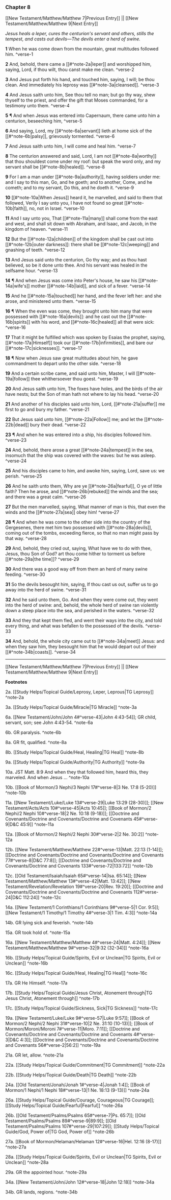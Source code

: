 ### Chapter 8

[[New Testament/Matthew/Matthew 7|Previous Entry]]  ||  [[New Testament/Matthew/Matthew 9|Next Entry]]

*Jesus heals a leper, cures the centurion's servant and others, stills the tempest, and casts out devils—The devils enter a herd of swine.*

**1**  When he was come down from the mountain, great multitudes followed him. ^verse-1

**2**  And, behold, there came a [[#^note-2a|leper]] and worshipped him, saying, Lord, if thou wilt, thou canst make me clean. ^verse-2

**3**  And Jesus put forth his hand, and touched him, saying, I will; be thou clean. And immediately his leprosy was [[#^note-3a|cleansed]]. ^verse-3

**4**  And Jesus saith unto him, See thou tell no man; but go thy way, shew thyself to the priest, and offer the gift that Moses commanded, for a testimony unto them. ^verse-4

**5**  ¶ And when Jesus was entered into Capernaum, there came unto him a centurion, beseeching him, ^verse-5

**6**  And saying, Lord, my [[#^note-6a|servant]] lieth at home sick of the [[#^note-6b|palsy]], grievously tormented. ^verse-6

**7**  And Jesus saith unto him, I will come and heal him. ^verse-7

**8**  The centurion answered and said, Lord, I am not [[#^note-8a|worthy]] that thou shouldest come under my roof: but speak the word only, and my servant shall be [[#^note-8b|healed]]. ^verse-8

**9**  For I am a man under [[#^note-9a|authority]], having soldiers under me: and I say to this man, Go, and he goeth; and to another, Come, and he cometh; and to my servant, Do this, and he doeth it. ^verse-9

**10**  [[#^note-10a|When Jesus]] heard it, he marvelled, and said to them that followed, Verily I say unto you, I have not found so great [[#^note-10b|faith]], no, not in Israel. ^verse-10

**11**  And I say unto you, That [[#^note-11a|many]] shall come from the east and west, and shall sit down with Abraham, and Isaac, and Jacob, in the kingdom of heaven. ^verse-11

**12**  But the [[#^note-12a|children]] of the kingdom shall be cast out into [[#^note-12b|outer darkness]]: there shall be [[#^note-12c|weeping]] and gnashing of teeth. ^verse-12

**13**  And Jesus said unto the centurion, Go thy way; and as thou hast believed, so be it done unto thee. And his servant was healed in the selfsame hour. ^verse-13

**14**  ¶ And when Jesus was come into Peter's house, he saw his [[#^note-14a|wife's]] mother [[#^note-14b|laid]], and sick of a fever. ^verse-14

**15**  And he [[#^note-15a|touched]] her hand, and the fever left her: and she arose, and ministered unto them. ^verse-15

**16**  ¶ When the even was come, they brought unto him many that were possessed with [[#^note-16a|devils]]: and he cast out the [[#^note-16b|spirits]] with his word, and [[#^note-16c|healed]] all that were sick: ^verse-16

**17**  That it might be fulfilled which was spoken by Esaias the prophet, saying, [[#^note-17a|Himself]] took our [[#^note-17b|infirmities]], and bare our [[#^note-17c|sicknesses]]. ^verse-17

**18**  ¶ Now when Jesus saw great multitudes about him, he gave commandment to depart unto the other side. ^verse-18

**19**  And a certain scribe came, and said unto him, Master, I will [[#^note-19a|follow]] thee whithersoever thou goest. ^verse-19

**20**  And Jesus saith unto him, The foxes have holes, and the birds of the air have nests; but the Son of man hath not where to lay his head. ^verse-20

**21**  And another of his disciples said unto him, Lord, [[#^note-21a|suffer]] me first to go and bury my father. ^verse-21

**22**  But Jesus said unto him, [[#^note-22a|Follow]] me; and let the [[#^note-22b|dead]] bury their dead. ^verse-22

**23**    ¶ And when he was entered into a ship, his disciples followed him. ^verse-23

**24**  And, behold, there arose a great [[#^note-24a|tempest]] in the sea, insomuch that the ship was covered with the waves: but he was asleep. ^verse-24

**25**  And his disciples came to him, and awoke him, saying, Lord, save us: we perish. ^verse-25

**26**  And he saith unto them, Why are ye [[#^note-26a|fearful]], O ye of little faith? Then he arose, and [[#^note-26b|rebuked]] the winds and the sea; and there was a great calm. ^verse-26

**27**  But the men marvelled, saying, What manner of man is this, that even the winds and the [[#^note-27a|sea]] obey him! ^verse-27

**28**  ¶ And when he was come to the other side into the country of the Gergesenes, there met him two possessed with [[#^note-28a|devils]], coming out of the tombs, exceeding fierce, so that no man might pass by that way. ^verse-28

**29**  And, behold, they cried out, saying, What have we to do with thee, Jesus, thou Son of God? art thou come hither to torment us before [[#^note-29a|the time]]? ^verse-29

**30**  And there was a good way off from them an herd of many swine feeding. ^verse-30

**31**  So the devils besought him, saying, If thou cast us out, suffer us to go away into the herd of swine. ^verse-31

**32**  And he said unto them, Go. And when they were come out, they went into the herd of swine: and, behold, the whole herd of swine ran violently down a steep place into the sea, and perished in the waters. ^verse-32

**33**  And they that kept them fled, and went their ways into the city, and told every thing, and what was befallen to the possessed of the devils. ^verse-33

**34**  And, behold, the whole city came out to [[#^note-34a|meet]] Jesus: and when they saw him, they besought him that he would depart out of their [[#^note-34b|coasts]]. ^verse-34


---
[[New Testament/Matthew/Matthew 7|Previous Entry]]  ||  [[New Testament/Matthew/Matthew 9|Next Entry]]


**Footnotes**


2a. [[Study Helps/Topical Guide/Leprosy, Leper, Leprous|TG Leprosy]] ^note-2a

3a. [[Study Helps/Topical Guide/Miracle|TG Miracle]] ^note-3a

6a. [[New Testament/John/John 4#^verse-43|John 4:43-54]]; GR child, servant, son; see John 4:43-54. ^note-6a

6b. GR paralysis. ^note-6b

8a. GR fit, qualified. ^note-8a

8b. [[Study Helps/Topical Guide/Heal, Healing|TG Heal]] ^note-8b

9a. [[Study Helps/Topical Guide/Authority|TG Authority]] ^note-9a

10a. JST Matt. 8:9 And when they that followed him, heard this, they marveled. And when Jesus ... ^note-10a

10b. [[Book of Mormon/3 Nephi/3 Nephi 17#^verse-8|3 Ne. 17:8 (5-20)]] ^note-10b

11a. [[New Testament/Luke/Luke 13#^verse-29|Luke 13:29 (28-30)]]; [[New Testament/Acts/Acts 10#^verse-45|Acts 10:45]]; [[Book of Mormon/2 Nephi/2 Nephi 10#^verse-18|2 Ne. 10:18 (9-18)]]; [[Doctrine and Covenants/Doctrine and Covenants/Doctrine and Covenants 45#^verse-9|D&C 45:9]] ^note-11a

12a. [[Book of Mormon/2 Nephi/2 Nephi 30#^verse-2|2 Ne. 30:2]] ^note-12a

12b. [[New Testament/Matthew/Matthew 22#^verse-13|Matt. 22:13 (1-14)]]; [[Doctrine and Covenants/Doctrine and Covenants/Doctrine and Covenants 77#^verse-8|D&C 77:8]]; [[Doctrine and Covenants/Doctrine and Covenants/Doctrine and Covenants 133#^verse-72|133:72]] ^note-12b

12c. [[Old Testament/Isaiah/Isaiah 65#^verse-14|Isa. 65:14]]; [[New Testament/Matthew/Matthew 13#^verse-42|Matt. 13:42]]; [[New Testament/Revelation/Revelation 19#^verse-20|Rev. 19:20]]; [[Doctrine and Covenants/Doctrine and Covenants/Doctrine and Covenants 112#^verse-24|D&C 112:24]] ^note-12c

14a. [[New Testament/1 Corinthians/1 Corinthians 9#^verse-5|1 Cor. 9:5]]; [[New Testament/1 Timothy/1 Timothy 4#^verse-3|1 Tim. 4:3]] ^note-14a

14b. GR lying sick and feverish. ^note-14b

15a. GR took hold of. ^note-15a

16a. [[New Testament/Matthew/Matthew 4#^verse-24|Matt. 4:24]]; [[New Testament/Matthew/Matthew 9#^verse-32|9:32 (32-34)]] ^note-16a

16b. [[Study Helps/Topical Guide/Spirits, Evil or Unclean|TG Spirits, Evil or Unclean]] ^note-16b

16c. [[Study Helps/Topical Guide/Heal, Healing|TG Heal]] ^note-16c

17a. GR He Himself. ^note-17a

17b. [[Study Helps/Topical Guide/Jesus Christ, Atonement through|TG Jesus Christ, Atonement through]] ^note-17b

17c. [[Study Helps/Topical Guide/Sickness, Sick|TG Sickness]] ^note-17c

19a. [[New Testament/Luke/Luke 9#^verse-57|Luke 9:57]]; [[Book of Mormon/2 Nephi/2 Nephi 31#^verse-10|2 Ne. 31:10 (10-13)]]; [[Book of Mormon/Moroni/Moroni 7#^verse-11|Moro. 7:11]]; [[Doctrine and Covenants/Doctrine and Covenants/Doctrine and Covenants 4#^verse-3|D&C 4:3]]; [[Doctrine and Covenants/Doctrine and Covenants/Doctrine and Covenants 56#^verse-2|56:2]] ^note-19a

21a. GR let, allow. ^note-21a

22a. [[Study Helps/Topical Guide/Commitment|TG Commitment]] ^note-22a

22b. [[Study Helps/Topical Guide/Death|TG Death]] ^note-22b

24a. [[Old Testament/Jonah/Jonah 1#^verse-4|Jonah 1:4]]; [[Book of Mormon/1 Nephi/1 Nephi 18#^verse-13|1 Ne. 18:13 (9-13)]] ^note-24a

26a. [[Study Helps/Topical Guide/Courage, Courageous|TG Courage]]; [[Study Helps/Topical Guide/Fearful|Fearful]] ^note-26a

26b. [[Old Testament/Psalms/Psalms 65#^verse-7|Ps. 65:7]]; [[Old Testament/Psalms/Psalms 89#^verse-9|89:9]]; [[Old Testament/Psalms/Psalms 107#^verse-29|107:29]]; [[Study Helps/Topical Guide/God, Power of|TG God, Power of]] ^note-26b

27a. [[Book of Mormon/Helaman/Helaman 12#^verse-16|Hel. 12:16 (8-17)]] ^note-27a

28a. [[Study Helps/Topical Guide/Spirits, Evil or Unclean|TG Spirits, Evil or Unclean]] ^note-28a

29a. GR the appointed hour. ^note-29a

34a. [[New Testament/John/John 12#^verse-18|John 12:18]] ^note-34a

34b. GR lands, regions. ^note-34b